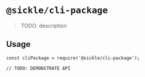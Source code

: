 # `@sickle/cli-package`

> TODO: description

## Usage

```
const cliPackage = require('@sickle/cli-package');

// TODO: DEMONSTRATE API
```
